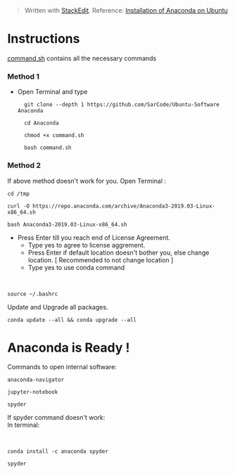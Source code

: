 
﻿


> Written with [StackEdit](https://stackedit.io/).
> Reference: [Installation of Anaconda on Ubuntu](https://www.digitalocean.com/community/tutorials/how-to-install-anaconda-on-ubuntu-18-04-quickstart)

 # Instructions
[command.sh](https://github.com/SarCode/Ubuntu-Software/blob/master/Anaconda/command.sh) contains all the necessary commands

### Method 1
- Open Terminal and type


		git clone --depth 1 https://github.com/SarCode/Ubuntu-Software Anaconda
		
		cd Anaconda
		
		chmod +x command.sh
		
		bash command.sh
		

	
	

### Method 2
If above method doesn't work for you.
Open Terminal :


	cd /tmp

	curl -O https://repo.anaconda.com/archive/Anaconda3-2019.03-Linux-x86_64.sh

	bash Anaconda3-2019.03-Linux-x86_64.sh


	
- Press Enter till you reach end of License Agreement.
	- Type yes to agree to license aggrement.
	- Press Enter if default location doesn't bother you, else change location. [ Recommended to not change location ]
	- Type yes to use conda command

<br>
														
	source ~/.bashrc

Update and Upgrade all packages.

	conda update --all && conda upgrade --all

  

# Anaconda is Ready !

Commands to open internal software:


	anaconda-navigator
	
	jupyter-notebook
	
	spyder
	


If spyder command doesn't work:
<br>
In terminal:

<br>

	conda install -c anaconda spyder

	spyder


